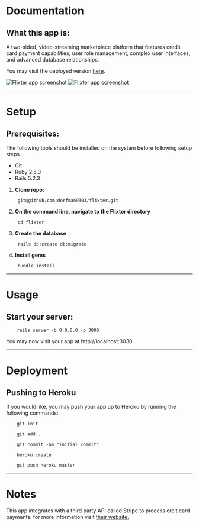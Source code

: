# Documentation

## What this app is:

A two-sided, video-streaming marketplace platform that features credit card payment capabilities, user role management, complex user interfaces, and advanced database relationships.

You may visit the deployed version [here](https://flixter-frederic-hodges.herokuapp.com/).

![Flixter app screenshot](app/assets/images/flixter.PNG "Flixter app screenshot")
![Flixter app screenshot](app/assets/images/flixter2.PNG "Flixter app screenshot")
***
# Setup

## Prerequisites:
 
 The following tools should be installed on the system before following setup steps.
 
  - Git
  - Ruby 2.5.3
  - Rails 5.2.3
  
1. **Clone repo:**
       
        git@github.com:derfman9303/flixter.git
        
2. **On the command line, navigate to the Flixter directory**
        
        cd flixter

3. **Create the database**
        
        rails db:create db:migrate
        
4. **Install gems**
        
        bundle install

***
# Usage

## Start your server:

        rails server -b 0.0.0.0 -p 3000

You may now visit your app at http://localhost:3030


***
# Deployment

## Pushing to Heroku

If you would like, you may push your app up to Heroku by running the following commands:

        git init
        
        git add .
        
        git commit -am "initial commit"
        
        heroku create
        
        git push heroku master
 
 ***
# Notes
This app integrates with a third party API called Stripe to process creit card payments. for more information visit [their website.](https://stripe.com/)
